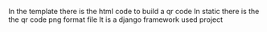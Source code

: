 In the template there is the html code to build a qr code 
In static there is the the qr code png format file
It is a django framework used project
